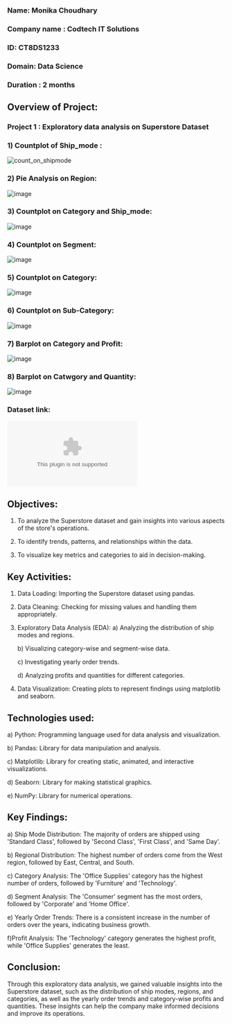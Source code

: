### Name: Monika Choudhary
### Company name : Codtech IT Solutions
### ID: CT8DS1233
### Domain: Data Science
### Duration : 2 months

## Overview of Project: 
### Project 1 : Exploratory data analysis on Superstore Dataset
### 1) Countplot of  Ship_mode : 
![count_on_shipmode](https://github.com/user-attachments/assets/8c83731c-952f-4c31-8bce-e6fea9bb680a)
### 2) Pie Analysis on Region:
![image](https://github.com/user-attachments/assets/c5120824-e081-4d4f-9133-ce8acf69003e)
### 3) Countplot on Category and Ship_mode:
![image](https://github.com/user-attachments/assets/b0779de8-8622-41c1-b90c-83dd1b7db7ba)
### 4) Countplot on Segment:
![image](https://github.com/user-attachments/assets/3a6c1beb-5e6a-4317-9ad7-4c417d511a13)
### 5) Countplot on Category:
![image](https://github.com/user-attachments/assets/cb0384fa-0416-4653-96c0-764b393f0ea5)
### 6) Countplot on Sub-Category:
![image](https://github.com/user-attachments/assets/184db64a-37c1-4a8b-bd10-561f1804a686)
### 7) Barplot on Category and Profit:
![image](https://github.com/user-attachments/assets/3dc3e988-5586-4b17-82c9-899068deb6f9)
### 8) Barplot on Catwgory and Quantity:
![image](https://github.com/user-attachments/assets/889cfe47-b7f9-427f-9744-a69dec75daf5)

### Dataset link:
![Superstore.xlsx](https://github.com/monikac24/CODTECH-TASK1/blob/main/superstore.xlsx)

## Objectives:
  1) To analyze the Superstore dataset and gain insights into various aspects of the store's operations.
   
  2) To identify trends, patterns, and relationships within the data.
   
  3) To visualize key metrics and categories to aid in decision-making.

## Key Activities:
   1) Data Loading: Importing the Superstore dataset using pandas.
   
   2) Data Cleaning: Checking for missing values and handling them appropriately.
   
   3) Exploratory Data Analysis (EDA):
       a) Analyzing the distribution of ship modes and regions.

       b) Visualizing category-wise and segment-wise data.

      c) Investigating yearly order trends.

      d) Analyzing profits and quantities for different categories.
 
  5) Data Visualization: Creating plots to represent findings using matplotlib and seaborn.

## Technologies used:
   a) Python: Programming language used for data analysis and visualization.
   
   b) Pandas: Library for data manipulation and analysis.
   
   c) Matplotlib: Library for creating static, animated, and interactive visualizations.
   
   d) Seaborn: Library for making statistical graphics.
   
   e) NumPy: Library for numerical operations.
   
## Key Findings:
   a) Ship Mode Distribution: The majority of orders are shipped using 'Standard Class', followed by 'Second Class', 'First Class', and 'Same Day'.
   
   b) Regional Distribution: The highest number of orders come from the West region, followed by East, Central, and South.
   
   c) Category Analysis: The 'Office Supplies' category has the highest number of orders, followed by 'Furniture' and 'Technology'.
   
   d) Segment Analysis: The 'Consumer' segment has the most orders, followed by 'Corporate' and 'Home Office'.
   
   e) Yearly Order Trends: There is a consistent increase in the number of orders over the years, indicating business growth.
   
   f)Profit Analysis: The 'Technology' category generates the highest profit, while 'Office Supplies' generates the least.
   
## Conclusion:
Through this exploratory data analysis, we gained valuable insights into the Superstore dataset, such as the distribution of ship modes, regions, and categories, as well as the yearly order trends and category-wise profits and quantities. These insights can help the company make informed decisions and improve its operations.
